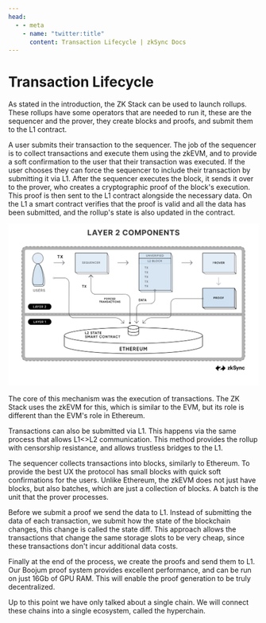 ```yaml
---
head:
  - - meta
    - name: "twitter:title"
      content: Transaction Lifecycle | zkSync Docs
---
```


# Transaction Lifecycle

As stated in the introduction, the ZK Stack can be used to launch rollups. These rollups have some operators that are
needed to run it, these are the sequencer and the prover, they create blocks and proofs, and submit them to the L1
contract.

A user submits their transaction to the sequencer. The job of the sequencer is to collect transactions and execute them
using the zkEVM, and to provide a soft confirmation to the user that their transaction was executed. If the user chooses
they can force the sequencer to include their transaction by submitting it via L1. After the sequencer executes the
block, it sends it over to the prover, who creates a cryptographic proof of the block's execution. This proof is then
sent to the L1 contract alongside the necessary data. On the L1 a
smart contract verifies that the proof is valid and all the data has been
submitted, and the rollup's state is also updated in the contract.

![Components](../../assets/images/l2-components.png)

The core of this mechanism was the execution of transactions. The ZK Stack uses the zkEVM for
this, which is similar to the EVM, but its role is different than the EVM's role in Ethereum.

Transactions can also be submitted via L1. This happens via the same process that allows
L1<>L2 communication. This method provides the rollup with censorship resistance, and
allows trustless bridges to the L1.

The sequencer collects transactions into blocks, similarly to Ethereum. To provide the
best UX the protocol has small blocks with quick soft confirmations for the users. Unlike Ethereum, the zkEVM does not
just have blocks, but also batches, which are just a collection of blocks. A batch is the unit that the prover
processes.

Before we submit a proof we send the data to L1. Instead of submitting the data of each
transaction, we submit how the state of the blockchain changes, this change is called the state diff. This approach
allows the transactions that change the same storage slots to be very cheap, since these transactions don't incur
additional data costs.

Finally at the end of the process, we create the proofs and send them to L1. Our Boojum
proof system provides excellent performance, and can be run on just 16Gb of GPU RAM. This will enable the proof
generation to be truly decentralized.

Up to this point we have only talked about a single chain. We will connect these chains into a single ecosystem, called
the hyperchain.
